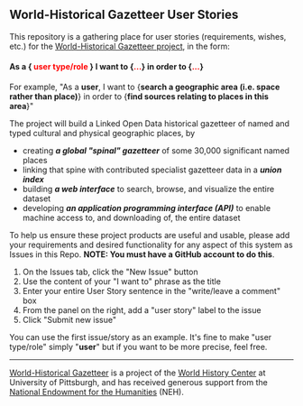 ## World-Historical Gazetteer User Stories

This repository is a gathering place for user stories (requirements, wishes, etc.) for the [World-Historical Gazetteer project]("http://whgazetteer.org"), in the form:

#### **As a { <span style="color:red">user type/role</span> } I want to {<span style="color:red">...</span>} in order to {<span style="color:red">...</span>}**

For example, "As a **user**, I want to {**search a geographic area (i.e. space rather than place)**} in order to {**find sources relating to places in this area**}"

The project will build a Linked Open Data historical gazetteer of named and typed cultural and physical geographic places, by 

* creating **_a global "spinal" gazetteer_** of some 30,000 significant named places
* linking that spine with contributed specialist gazetteer data in a **_union index_**
* building **_a web interface_** to search, browse, and visualize the entire dataset
* developing **_an application programming interface (API)_** to enable machine access to, and downloading of, the entire dataset

To help us ensure these project products are useful and usable, please add your requirements and desired functionality for any aspect of this system as Issues in this Repo. **NOTE: You must have a GitHub account to do this**.

1. On the Issues tab, click the "New Issue" button
1. Use the content of your "I want to" phrase as the title
1. Enter your entire User Story sentence in the "write/leave a comment" box
1. From the panel on the right, add a "user story" label to the issue
1. Click "Submit new issue"

You can use the first issue/story as an example. It's fine to make "user type/role" simply "**user**" but if you want to be more precise, feel free. 

-------
[World-Historical Gazetteer]("http://whgazetteer.org") is a project of the [World History Center]("http://www.worldhistory.pitt.edu/") at University of Pittsburgh, and has received generous support from the [National Endowment for the Humanities]("http://www.neh.gov") (NEH). 
